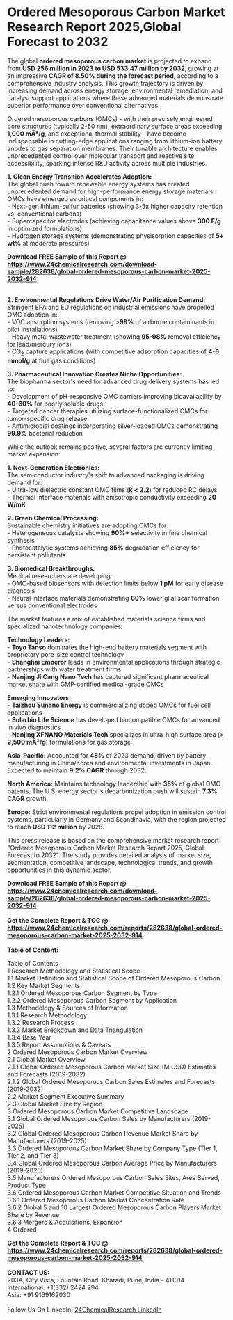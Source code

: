 <h1>Ordered Mesoporous Carbon Market Research Report 2025,Global Forecast to 2032</h1><p>The global <strong>ordered mesoporous carbon market</strong> is projected to expand from <strong>USD 256 million in 2023 to USD 533.47 million by 2032</strong>, growing at an impressive <strong>CAGR of 8.50% during the forecast period</strong>, according to a comprehensive industry analysis. This growth trajectory is driven by increasing demand across energy storage, environmental remediation, and catalyst support applications where these advanced materials demonstrate superior performance over conventional alternatives.</p><p>Ordered mesoporous carbons (OMCs) - with their precisely engineered pore structures (typically 2-50 nm), extraordinary surface areas exceeding <strong>1,000 mÂ²/g</strong>, and exceptional thermal stability - have become indispensable in cutting-edge applications ranging from lithium-ion battery anodes to gas separation membranes. Their tunable architecture enables unprecedented control over molecular transport and reactive site accessibility, sparking intense R&amp;D activity across multiple industries.</p><p><strong>1. Clean Energy Transition Accelerates Adoption:</strong><br>
The global push toward renewable energy systems has created unprecedented demand for high-performance energy storage materials. OMCs have emerged as critical components in: <br>
- Next-gen lithium-sulfur batteries (showing 3-5x higher capacity retention vs. conventional carbons)<br>
- Supercapacitor electrodes (achieving capacitance values above <strong>300 F/g</strong> in optimized formulations)<br>
- Hydrogen storage systems (demonstrating physisorption capacities of <strong>5+ wt%</strong> at moderate pressures)</p><div><b>Download FREE Sample of this Report @ 
            <a href="https://www.24chemicalresearch.com/download-sample/282638/global-ordered-mesoporous-carbon-market-2025-2032-914">
            https://www.24chemicalresearch.com/download-sample/282638/global-ordered-mesoporous-carbon-market-2025-2032-914</a></b></div><br><p><strong>2. Environmental Regulations Drive Water/Air Purification Demand:</strong><br>
Stringent EPA and EU regulations on industrial emissions have propelled OMC adoption in:<br>
- VOC adsorption systems (removing &gt;<strong>99%</strong> of airborne contaminants in pilot installations)<br>
- Heavy metal wastewater treatment (showing <strong>95-98%</strong> removal efficiency for lead/mercury ions)<br>
- CO<sub>2</sub> capture applications (with competitive adsorption capacities of <strong>4-6 mmol/g</strong> at flue gas conditions)</p><p><strong>3. Pharmaceutical Innovation Creates Niche Opportunities:</strong><br>
The biopharma sector's need for advanced drug delivery systems has led to:<br>
- Development of pH-responsive OMC carriers improving bioavailability by <strong>40-60%</strong> for poorly soluble drugs<br>
- Targeted cancer therapies utilizing surface-functionalized OMCs for tumor-specific drug release<br>
- Antimicrobial coatings incorporating silver-loaded OMCs demonstrating <strong>99.9%</strong> bacterial reduction</p><p>While the outlook remains positive, several factors are currently limiting market expansion:</p><p><strong>1. Next-Generation Electronics:</strong><br>
The semiconductor industry's shift to advanced packaging is driving demand for:<br>
- Ultra-low dielectric constant OMC films (<strong>k &lt; 2.2</strong>) for reduced RC delays<br>
- Thermal interface materials with anisotropic conductivity exceeding <strong>20 W/mK</strong></p><p><strong>2. Green Chemical Processing:</strong><br>
Sustainable chemistry initiatives are adopting OMCs for:<br>
- Heterogeneous catalysts showing <strong>90%+</strong> selectivity in fine chemical synthesis<br>
- Photocatalytic systems achieving <strong>85%</strong> degradation efficiency for persistent pollutants</p><p><strong>3. Biomedical Breakthroughs:</strong><br>
Medical researchers are developing:<br>
- OMC-based biosensors with detection limits below <strong>1 pM</strong> for early disease diagnosis<br>
- Neural interface materials demonstrating <strong>60%</strong> lower glial scar formation versus conventional electrodes</p><p>The market features a mix of established materials science firms and specialized nanotechnology companies:</p><p><strong>Technology Leaders:</strong><br>
- <strong>Toyo Tanso</strong> dominates the high-end battery materials segment with proprietary pore-size control technology<br>
- <strong>Shanghai Emperor</strong> leads in environmental applications through strategic partnerships with water treatment firms<br>
- <strong>Nanjing Ji Cang Nano Tech</strong> has captured significant pharmaceutical market share with GMP-certified medical-grade OMCs</p><p><strong>Emerging Innovators:</strong><br>
- <strong>Taizhou Sunano Energy</strong> is commercializing doped OMCs for fuel cell applications<br>
- <strong>Solarbio Life Science</strong> has developed biocompatible OMCs for advanced in vivo diagnostics<br>
- <strong>Nanjing XFNANO Materials Tech</strong> specializes in ultra-high surface area (&gt; <strong>2,500 mÂ²/g</strong>) formulations for gas storage</p><p><strong>Asia-Pacific:</strong> Accounted for <strong>48%</strong> of 2023 demand, driven by battery manufacturing in China/Korea and environmental investments in Japan. Expected to maintain <strong>9.2% CAGR</strong> through 2032.</p><p><strong>North America:</strong> Maintains technology leadership with <strong>35%</strong> of global OMC patents. The U.S. energy sector's decarbonization push will sustain <strong>7.3% CAGR</strong> growth.</p><p><strong>Europe:</strong> Strict environmental regulations propel adoption in emission control systems, particularly in Germany and Scandinavia, with the region projected to reach <strong>USD 112 million</strong> by 2028.</p><p>This press release is based on the comprehensive market research report "Ordered Mesoporous Carbon Market Research Report 2025, Global Forecast to 2032". The study provides detailed analysis of market size, segmentation, competitive landscape, technological trends, and growth opportunities in this dynamic sector.</p><div><b>Download FREE Sample of this Report @ 
            <a href="https://www.24chemicalresearch.com/download-sample/282638/global-ordered-mesoporous-carbon-market-2025-2032-914">
            https://www.24chemicalresearch.com/download-sample/282638/global-ordered-mesoporous-carbon-market-2025-2032-914</a></b></div><br><div><b>Get the Complete Report & TOC @ 
            <a href="https://www.24chemicalresearch.com/reports/282638/global-ordered-mesoporous-carbon-market-2025-2032-914">
            https://www.24chemicalresearch.com/reports/282638/global-ordered-mesoporous-carbon-market-2025-2032-914</a></b></div><br>
            <b>Table of Content:</b><p>Table of Contents<br />
1 Research Methodology and Statistical Scope<br />
1.1 Market Definition and Statistical Scope of Ordered Mesoporous Carbon<br />
1.2 Key Market Segments<br />
1.2.1 Ordered Mesoporous Carbon Segment by Type<br />
1.2.2 Ordered Mesoporous Carbon Segment by Application<br />
1.3 Methodology & Sources of Information<br />
1.3.1 Research Methodology<br />
1.3.2 Research Process<br />
1.3.3 Market Breakdown and Data Triangulation<br />
1.3.4 Base Year<br />
1.3.5 Report Assumptions & Caveats<br />
2 Ordered Mesoporous Carbon Market Overview<br />
2.1 Global Market Overview<br />
2.1.1 Global Ordered Mesoporous Carbon Market Size (M USD) Estimates and Forecasts (2019-2032)<br />
2.1.2 Global Ordered Mesoporous Carbon Sales Estimates and Forecasts (2019-2032)<br />
2.2 Market Segment Executive Summary<br />
2.3 Global Market Size by Region<br />
3 Ordered Mesoporous Carbon Market Competitive Landscape<br />
3.1 Global Ordered Mesoporous Carbon Sales by Manufacturers (2019-2025)<br />
3.2 Global Ordered Mesoporous Carbon Revenue Market Share by Manufacturers (2019-2025)<br />
3.3 Ordered Mesoporous Carbon Market Share by Company Type (Tier 1, Tier 2, and Tier 3)<br />
3.4 Global Ordered Mesoporous Carbon Average Price by Manufacturers (2019-2025)<br />
3.5 Manufacturers Ordered Mesoporous Carbon Sales Sites, Area Served, Product Type<br />
3.6 Ordered Mesoporous Carbon Market Competitive Situation and Trends<br />
3.6.1 Ordered Mesoporous Carbon Market Concentration Rate<br />
3.6.2 Global 5 and 10 Largest Ordered Mesoporous Carbon Players Market Share by Revenue<br />
3.6.3 Mergers & Acquisitions, Expansion<br />
4 Ordered</p><div><b>Get the Complete Report & TOC @ 
            <a href="https://www.24chemicalresearch.com/reports/282638/global-ordered-mesoporous-carbon-market-2025-2032-914">
            https://www.24chemicalresearch.com/reports/282638/global-ordered-mesoporous-carbon-market-2025-2032-914</a></b></div><br><b>CONTACT US:</b><br>
            203A, City Vista, Fountain Road, Kharadi, Pune, India - 411014<br>
            International: +1(332) 2424 294<br>
            Asia: +91 9169162030 <br><br>
            Follow Us On LinkedIn: <a href="https://www.linkedin.com/company/24chemicalresearch/">24ChemicalResearch LinkedIn</a>